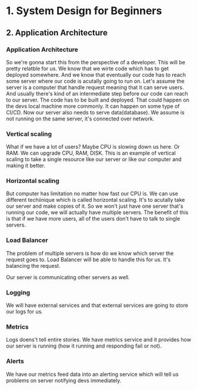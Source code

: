 # 1. System Design for Beginners

## 2. Application Architecture

### Application Architecture
So we're gonna start this from the perspective of a developer. This will be pretty relatble for us. We know that we wirte code which has to get deployed somewhere. And we know that eventually our code has to reach some server where our code is acutally going to run on. Let's assume the server is a computer that handle request meaning that it can serve users. And usually there's kind of an intermediate step before our code can reach to our server. The code has to be built and deployed. That could happen on the devs local machine more commonly. It can happen on some type of CI/CD. Now our server also needs to serve data(database). We assume is not running on the same server, it's connected over network. 

### Vertical scaling
What if we have a lot of users? Maybe CPU is slowing down us here. Or RAM. We can upgrade CPU, RAM, DISK. This is an example of vertical scaling to take a single resource like our server or like our computer and making it better. 

### Horizontal scaling
But computer has limitation no matter how fast our CPU is. We can use different techiinique which is called horizontal scaling. It's to acutally take our server and make copies of it. So we won't just have one server that's running our code, we will actually have multiple servers. The benefit of this is that if we have more users, all of the users don't have to talk to single servers. 

### Load Balancer
The problem of multiple servers is how do we know which server the request goes to. Load Balancer will be able to handle this for us. It's balancing the request. 

Our server is communicating other servers as well. 

### Logging
We will have external services and that external services are going to store our logs for us. 

### Metrics
Logs doens't tell entire stories. We have metrics service and it provides how our server is running (how it running and responding fail or not). 

### Alerts
We have our metrics feed data into an alerting service which will tell us problems on server notifying devs immediately.